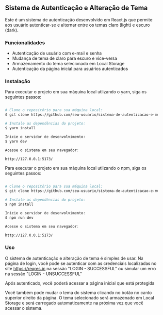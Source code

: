 ## Sistema de Autenticação e Alteração de Tema

Este é um sistema de autenticação desenvolvido em React.js que permite aos usuário autenticar-se e alternar entre os temas claro (light) e escuro (dark).

### Funcionalidades

- Autenticação de usuário com e-mail e senha
- Mudança de tema de claro para escuro e vice-versa
- Armazenamento do tema selecionado em Local Storage
- Autenticação da página inicial para usuários autenticados

### Instalação

Para executar o projeto em sua máquina local utlizando o yarn, siga os seguintes passos:

```bash

# Clone o repositório para sua máquina local:
$ git clone https://github.com/seu-usuario/sistema-de-autenticacao-e-mudancas-de-tema.git

# Instale as dependências do projeto:
$ yarn install

Inicie o servidor de desenvolvimento:
$ yarn dev

Acesse o sistema em seu navegador:

http://127.0.0.1:5173/

```

Para executar o projeto em sua máquina local utlizando o npm, siga os seguintes passos:

```bash

# Clone o repositório para sua máquina local:
$ git clone https://github.com/seu-usuario/sistema-de-autenticacao-e-mudancas-de-tema.git

# Instale as dependências do projeto:
$ npm install

Inicie o servidor de desenvolvimento:
$ npm run dev

Acesse o sistema em seu navegador:

http://127.0.0.1:5173/

```

### Uso

O sistema de autenticação e alteração de tema é simples de usar. Na página de login, você pode se autenticar com as credenciais localizadas no site https://reqres.in na sessão "LOGIN - SUCCESSFUL" ou simular um erro na sessão "LOGIN - UNSUCCESSFUL"

Após autenticado, você poderá acessar a página inicial que está protegida

Você também pode mudar o tema do sistema clicando no botão no canto superior direito da página. O tema selecionado será armazenado em Local Storage e será carregado automaticamente na próxima vez que você acessar o sistema.